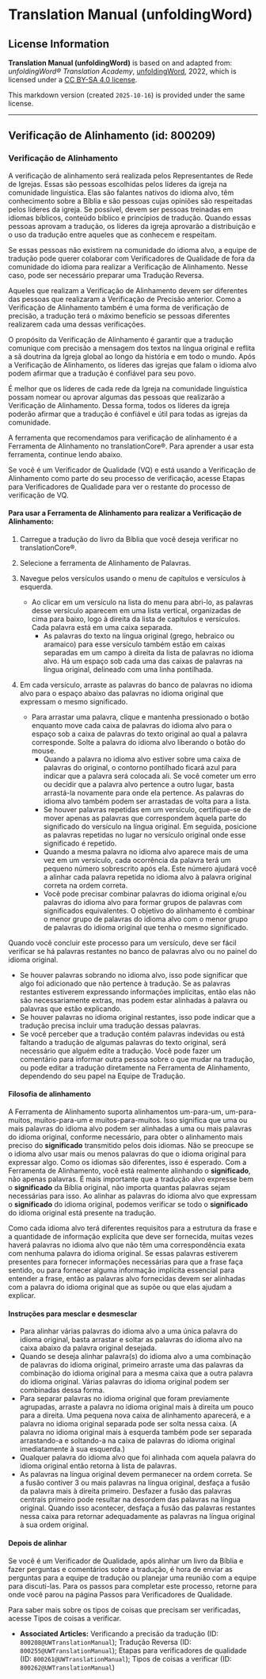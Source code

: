 # Translation Manual (unfoldingWord)

## License Information

**Translation Manual (unfoldingWord)** is based on and adapted from: _unfoldingWord® Translation Academy_, [unfoldingWord](https://unfoldingword.org/utw), 2022, which is licensed under a [CC BY-SA 4.0 license](https://creativecommons.org/licenses/by-sa/4.0/legalcode.en).

This markdown version (created `2025-10-16`) is provided under the same license.



--------------------------------

## Verificação de Alinhamento (id: 800209)

### Verificação de Alinhamento

A verificação de alinhamento será realizada pelos Representantes de Rede de Igrejas. Essas são pessoas escolhidas pelos líderes da igreja na comunidade linguística. Elas são falantes nativos do idioma alvo, têm conhecimento sobre a Bíblia e são pessoas cujas opiniões são respeitadas pelos líderes da igreja. Se possível, devem ser pessoas treinadas em idiomas bíblicos, conteúdo bíblico e princípios de tradução. Quando essas pessoas aprovam a tradução, os líderes da igreja aprovarão a distribuição e o uso da tradução entre aqueles que as conhecem e respeitam.

Se essas pessoas não existirem na comunidade do idioma alvo, a equipe de tradução pode querer colaborar com Verificadores de Qualidade de fora da comunidade do idioma para realizar a Verificação de Alinhamento. Nesse caso, pode ser necessário preparar uma Tradução Reversa.

Aqueles que realizam a Verificação de Alinhamento devem ser diferentes das pessoas que realizaram a Verificação de Precisão anterior. Como a Verificação de Alinhamento também é uma forma de verificação de precisão, a tradução terá o máximo benefício se pessoas diferentes realizarem cada uma dessas verificações.

O propósito da Verificação de Alinhamento é garantir que a tradução comunique com precisão a mensagem dos textos na língua original e reflita a sã doutrina da Igreja global ao longo da história e em todo o mundo. Após a Verificação de Alinhamento, os líderes das igrejas que falam o idioma alvo podem afirmar que a tradução é confiável para seu povo.

É melhor que os líderes de cada rede da Igreja na comunidade linguística possam nomear ou aprovar algumas das pessoas que realizarão a Verificação de Alinhamento. Dessa forma, todos os líderes da igreja poderão afirmar que a tradução é confiável e útil para todas as igrejas da comunidade.

A ferramenta que recomendamos para verificação de alinhamento é a Ferramenta de Alinhamento no translationCore®. Para aprender a usar esta ferramenta, continue lendo abaixo.

Se você é um Verificador de Qualidade (VQ) e está usando a Verificação de Alinhamento como parte do seu processo de verificação, acesse Etapas para Verificadores de Qualidade para ver o restante do processo de verificação de VQ.

#### Para usar a Ferramenta de Alinhamento para realizar a Verificação de Alinhamento:

1. Carregue a tradução do livro da Bíblia que você deseja verificar no translationCore®.
2. Selecione a ferramenta de Alinhamento de Palavras.
3. Navegue pelos versículos usando o menu de capítulos e versículos à esquerda.

    * Ao clicar em um versículo na lista do menu para abri\-lo, as palavras desse versículo aparecem em uma lista vertical, organizadas de cima para baixo, logo à direita da lista de capítulos e versículos. Cada palavra está em uma caixa separada.
        * As palavras do texto na língua original (grego, hebraico ou aramaico) para esse versículo também estão em caixas separadas em um campo à direita da lista de palavras no idioma alvo. Há um espaço sob cada uma das caixas de palavras na língua original, delineado com uma linha pontilhada.
4. Em cada versículo, arraste as palavras do banco de palavras no idioma alvo para o espaço abaixo das palavras no idioma original que expressam o mesmo significado.

    * Para arrastar uma palavra, clique e mantenha pressionado o botão enquanto move cada caixa de palavras do idioma alvo para o espaço sob a caixa de palavras do texto original ao qual a palavra corresponde. Solte a palavra do idioma alvo liberando o botão do mouse.
        * Quando a palavra no idioma alvo estiver sobre uma caixa de palavras do original, o contorno pontilhado ficará azul para indicar que a palavra será colocada ali. Se você cometer um erro ou decidir que a palavra alvo pertence a outro lugar, basta arrastá\-la novamente para onde ela pertence. As palavras do idioma alvo também podem ser arrastadas de volta para a lista.
        * Se houver palavras repetidas em um versículo, certifique\-se de mover apenas as palavras que correspondem àquela parte do significado do versículo na língua original. Em seguida, posicione as palavras repetidas no lugar no versículo original onde esse significado é repetido.
        * Quando a mesma palavra no idioma alvo aparece mais de uma vez em um versículo, cada ocorrência da palavra terá um pequeno número sobrescrito após ela. Este número ajudará você a alinhar cada palavra repetida no idioma alvo à palavra original correta na ordem correta.
        * Você pode precisar combinar palavras do idioma original e/ou palavras do idioma alvo para formar grupos de palavras com significados equivalentes. O objetivo do alinhamento é combinar o menor grupo de palavras do idioma alvo com o menor grupo de palavras do idioma original que tenha o mesmo significado.

Quando você concluir este processo para um versículo, deve ser fácil verificar se há palavras restantes no banco de palavras alvo ou no painel do idioma original.

* Se houver palavras sobrando no idioma alvo, isso pode significar que algo foi adicionado que não pertence à tradução. Se as palavras restantes estiverem expressando informações implícitas, então elas não são necessariamente extras, mas podem estar alinhadas à palavra ou palavras que estão explicando.
* Se houver palavras no idioma original restantes, isso pode indicar que a tradução precisa incluir uma tradução dessas palavras.
* Se você perceber que a tradução contém palavras indevidas ou está faltando a tradução de algumas palavras do texto original, será necessário que alguém edite a tradução. Você pode fazer um comentário para informar outra pessoa sobre o que mudar na tradução, ou pode editar a tradução diretamente na Ferramenta de Alinhamento, dependendo do seu papel na Equipe de Tradução.

#### Filosofia de alinhamento

A Ferramenta de Alinhamento suporta alinhamentos um\-para\-um, um\-para\-muitos, muitos\-para\-um e muitos\-para\-muitos. Isso significa que uma ou mais palavras do idioma alvo podem ser alinhadas a uma ou mais palavras do idioma original, conforme necessário, para obter o alinhamento mais preciso do **significado** transmitido pelos dois idiomas. Não se preocupe se o idioma alvo usar mais ou menos palavras do que o idioma original para expressar algo. Como os idiomas são diferentes, isso é esperado. Com a Ferramenta de Alinhamento, você está realmente alinhando o **significado**, não apenas palavras. É mais importante que a tradução alvo expresse bem o **significado** da Bíblia original, não importa quantas palavras sejam necessárias para isso. Ao alinhar as palavras do idioma alvo que expressam o **significado** do idioma original, podemos verificar se todo o **significado** do idioma original está presente na tradução.

Como cada idioma alvo terá diferentes requisitos para a estrutura da frase e a quantidade de informação explícita que deve ser fornecida, muitas vezes haverá palavras no idioma alvo que não têm uma correspondência exata com nenhuma palavra do idioma original. Se essas palavras estiverem presentes para fornecer informações necessárias para que a frase faça sentido, ou para fornecer alguma informação implícita essencial para entender a frase, então as palavras alvo fornecidas devem ser alinhadas com a palavra do idioma original que as supõe ou que elas ajudam a explicar.

#### Instruções para mesclar e desmesclar

* Para alinhar várias palavras do idioma alvo a uma única palavra do idioma original, basta arrastar e soltar as palavras do idioma alvo na caixa abaixo da palavra original desejada.
* Quando se deseja alinhar palavra(s) do idioma alvo a uma combinação de palavras do idioma original, primeiro arraste uma das palavras da combinação do idioma original para a mesma caixa que a outra palavra do idioma original. Várias palavras do idioma original podem ser combinadas dessa forma.
* Para separar palavras no idioma original que foram previamente agrupadas, arraste a palavra no idioma original mais à direita um pouco para a direita. Uma pequena nova caixa de alinhamento aparecerá, e a palavra no idioma original separada pode ser solta nessa caixa. (A palavra no idioma original mais à esquerda também pode ser separada arrastando\-a e soltando\-a na caixa de palavras do idioma original imediatamente à sua esquerda.)
* Qualquer palavra do idioma alvo que foi alinhada com aquela palavra do idioma original então retorna à lista de palavras.
* As palavras na língua original devem permanecer na ordem correta. Se a fusão contiver 3 ou mais palavras na língua original, desfaça a fusão da palavra mais à direita primeiro. Desfazer a fusão das palavras centrais primeiro pode resultar na desordem das palavras na língua original. Quando isso acontecer, desfaça a fusão das palavras restantes nessa caixa para retornar adequadamente as palavras na língua original à sua ordem original.

#### Depois de alinhar

Se você é um Verificador de Qualidade, após alinhar um livro da Bíblia e fazer perguntas e comentários sobre a tradução, é hora de enviar as perguntas para a equipe de tradução ou planejar uma reunião com a equipe para discuti\-las. Para os passos para completar este processo, retorne para onde você parou na página Passos para Verificadores de Qualidade.

Para saber mais sobre os tipos de coisas que precisam ser verificadas, acesse Tipos de coisas a verificar.

* **Associated Articles:** Verificando a precisão da tradução (ID: `800208@UWTranslationManual`); Tradução Reversa (ID: `800255@UWTranslationManual`); Etapas para verificadores de qualidade (ID: `800261@UWTranslationManual`); Tipos de coisas a verificar (ID: `800262@UWTranslationManual`)

